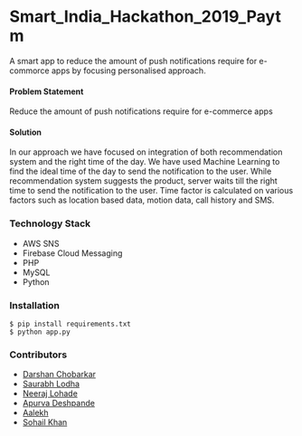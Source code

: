 # Smart_India_Hackathon_2019_Paytm
  A smart app to reduce the amount of push notifications require for e-commorce apps by focusing personalised approach.  
  #### Problem Statement
  Reduce the amount of push notifications require for e-commerce apps
  #### Solution  
  In our approach we have focused on integration of both recommendation system and the right time of the day. We have used Machine Learning to find the ideal time of the day to send the notification to the user. While recommendation system suggests the product, server waits till the right time to send the notification to the user. Time factor is calculated on various factors such as location based data, motion data, call history and SMS.
  
### Technology Stack
 * AWS SNS
 * Firebase Cloud Messaging
 * PHP
 * MySQL
 * Python  
  
### Installation
    $ pip install requirements.txt
    $ python app.py
    
### Contributors  
* [Darshan Chobarkar](www.linkedin.com/in/dchobarkar)
* [Saurabh Lodha](https://github.com/saurabh-lodha-16)
* [Neeraj Lohade]()
* [Apurva Deshpande](https://github.com/Apurvasd5)
* [Aalekh]()
* [Sohail Khan]()
